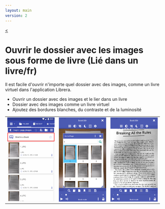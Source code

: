 ```yaml
---
layout: main
version: 2
---
```

[<](/wiki/fr)

# Ouvrir le dossier avec les images sous forme de livre (Lié dans un livre/fr)
Il est facile d&#39;ouvrir n&#39;importe quel dossier avec des images, comme un livre virtuel dans l&#39;application Librera.


* Ouvrir un dossier avec des images et le lier dans un livre
* Dossier avec des images comme un livre virtuel
* Ajoutez des bordures blanches, du contraste et de la luminosité

||||
|-|-|-|
|![](1.png)|![](2.png)|![](3.png)|


